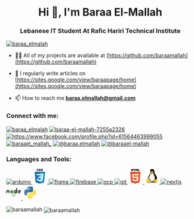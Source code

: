 <h1 align="center">Hi 👋, I'm Baraa El-Mallah</h1>
<h3 align="center">Lebanese IT Student At Rafic Hariri Technical Institute</h3>

<p align="left"> <a href="https://twitter.com/baraa_elmalah" target="blank"><img src="https://img.shields.io/twitter/follow/baraa_elmalah?logo=twitter&style=for-the-badge" alt="baraa_elmalah" /></a> </p>

- 👨‍💻 All of my projects are available at [https://github.com/baraamallah](https://github.com/baraamallah)

- 📝 I regularly write articles on [https://sites.google.com/view/baraapage/home](https://sites.google.com/view/baraapage/home)

- 📫 How to reach me **baraa.elmallah@gmail.com**

<h3 align="left">Connect with me:</h3>
<p align="left">
<a href="https://twitter.com/baraa_elmalah" target="blank"><img align="center" src="https://raw.githubusercontent.com/rahuldkjain/github-profile-readme-generator/master/src/images/icons/Social/twitter.svg" alt="baraa_elmalah" height="30" width="40" /></a>
<a href="https://linkedin.com/in/baraa-el-mallah-7255a2326" target="blank"><img align="center" src="https://raw.githubusercontent.com/rahuldkjain/github-profile-readme-generator/master/src/images/icons/Social/linked-in-alt.svg" alt="baraa-el-mallah-7255a2326" height="30" width="40" /></a>
<a href="https://fb.com/https://www.facebook.com/profile.php?id=61564463999055" target="blank"><img align="center" src="https://raw.githubusercontent.com/rahuldkjain/github-profile-readme-generator/master/src/images/icons/Social/facebook.svg" alt="https://www.facebook.com/profile.php?id=61564463999055" height="30" width="40" /></a>
<a href="https://instagram.com/baraael_mallah_" target="blank"><img align="center" src="https://raw.githubusercontent.com/rahuldkjain/github-profile-readme-generator/master/src/images/icons/Social/instagram.svg" alt="baraael_mallah_" height="30" width="40" /></a>
<a href="https://medium.com/@baraa.elmallah" target="blank"><img align="center" src="https://raw.githubusercontent.com/rahuldkjain/github-profile-readme-generator/master/src/images/icons/Social/medium.svg" alt="@baraa.elmallah" height="30" width="40" /></a>
<a href="https://www.youtube.com/c/@baraael-mallah" target="blank"><img align="center" src="https://raw.githubusercontent.com/rahuldkjain/github-profile-readme-generator/master/src/images/icons/Social/youtube.svg" alt="@baraael-mallah" height="30" width="40" /></a>
</p>

<h3 align="left">Languages and Tools:</h3>
<p align="left"> <a href="https://www.arduino.cc/" target="_blank" rel="noreferrer"> <img src="https://cdn.worldvectorlogo.com/logos/arduino-1.svg" alt="arduino" width="40" height="40"/> </a> <a href="https://www.w3schools.com/css/" target="_blank" rel="noreferrer"> <img src="https://raw.githubusercontent.com/devicons/devicon/master/icons/css3/css3-original-wordmark.svg" alt="css3" width="40" height="40"/> </a> <a href="https://www.figma.com/" target="_blank" rel="noreferrer"> <img src="https://www.vectorlogo.zone/logos/figma/figma-icon.svg" alt="figma" width="40" height="40"/> </a> <a href="https://firebase.google.com/" target="_blank" rel="noreferrer"> <img src="https://www.vectorlogo.zone/logos/firebase/firebase-icon.svg" alt="firebase" width="40" height="40"/> </a> <a href="https://cloud.google.com" target="_blank" rel="noreferrer"> <img src="https://www.vectorlogo.zone/logos/google_cloud/google_cloud-icon.svg" alt="gcp" width="40" height="40"/> </a> <a href="https://git-scm.com/" target="_blank" rel="noreferrer"> <img src="https://www.vectorlogo.zone/logos/git-scm/git-scm-icon.svg" alt="git" width="40" height="40"/> </a> <a href="https://www.w3.org/html/" target="_blank" rel="noreferrer"> <img src="https://raw.githubusercontent.com/devicons/devicon/master/icons/html5/html5-original-wordmark.svg" alt="html5" width="40" height="40"/> </a> <a href="https://www.linux.org/" target="_blank" rel="noreferrer"> <img src="https://raw.githubusercontent.com/devicons/devicon/master/icons/linux/linux-original.svg" alt="linux" width="40" height="40"/> </a> <a href="https://nextjs.org/" target="_blank" rel="noreferrer"> <img src="https://cdn.worldvectorlogo.com/logos/nextjs-2.svg" alt="nextjs" width="40" height="40"/> </a> <a href="https://nodejs.org" target="_blank" rel="noreferrer"> <img src="https://raw.githubusercontent.com/devicons/devicon/master/icons/nodejs/nodejs-original-wordmark.svg" alt="nodejs" width="40" height="40"/> </a> <a href="https://www.python.org" target="_blank" rel="noreferrer"> <img src="https://raw.githubusercontent.com/devicons/devicon/master/icons/python/python-original.svg" alt="python" width="40" height="40"/> </a> </p>

<p><img align="left" src="https://github-readme-stats.vercel.app/api/top-langs?username=baraamallah&show_icons=true&locale=en&layout=compact" alt="baraamallah" /></p>

<p>&nbsp;<img align="center" src="https://github-readme-stats.vercel.app/api?username=baraamallah&show_icons=true&locale=en" alt="baraamallah" /></p>
